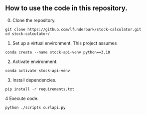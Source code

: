 ## How to use the code in this repository. 

0. Clone the repository.

```
git clone https://github.com/lfunderburk/stock-calculator.git
cd stock-calculator/
```

1. Set up a virtual environment. This project assumes

```
conda create --name stock-api-venv python==3.10
```

2. Activate environment.

```
conda activate stock-api-venv
```

3. Install dependencies.

```
pip install -r requirements.txt
```

4 Execute code.

```
python ./scripts curlapi.py